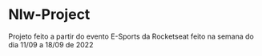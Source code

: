 # Nlw-Project
 Projeto feito a partir do evento E-Sports da Rocketseat feito na semana do dia 11/09 a 18/09 de 2022
